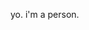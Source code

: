 yo.
i'm a person.

<!---
Josh-N-Daher/Josh-N-Daher is a ✨ special ✨ repository because its `README.md` (this file) appears on your GitHub profile.
You can click the Preview link to take a look at your changes.
--->
